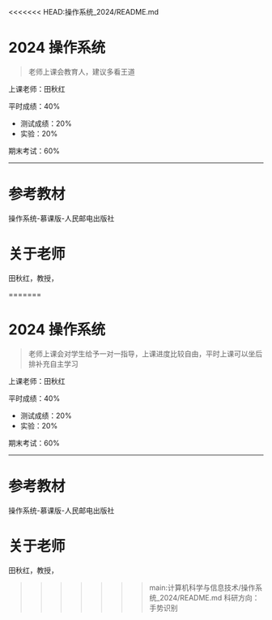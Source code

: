 <<<<<<< HEAD:操作系统_2024/README.md
# 2024 操作系统

> 老师上课会教育人，建议多看王道

上课老师：田秋红

平时成绩：40%

- 测试成绩：20%
- 实验：20%

期末考试：60%

___



# 参考教材

操作系统-慕课版-人民邮电出版社





# 关于老师

田秋红，教授，

=======
# 2024 操作系统

> 老师上课会对学生给予一对一指导，上课进度比较自由，平时上课可以坐后排补充自主学习

上课老师：田秋红

平时成绩：40%

- 测试成绩：20%
- 实验：20%

期末考试：60%

___



# 参考教材

操作系统-慕课版-人民邮电出版社





# 关于老师

田秋红，教授，

>>>>>>> main:计算机科学与信息技术/操作系统_2024/README.md
科研方向：手势识别